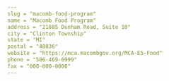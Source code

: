 ```yaml
---
slug = "macomb-food-program"
name = "Macomb Food Program"
address = "21885 Dunham Road, Suite 10"
city = "Clinton Township"
state = "MI"
postal = "48036"
website = "https://mca.macombgov.org/MCA-ES-Food"
phone = "586-469-6999"
fax = "000-000-0000"
---
```

